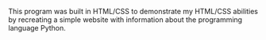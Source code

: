 This program was built in HTML/CSS to demonstrate my HTML/CSS abilities by recreating a simple website with information about the programming language Python.